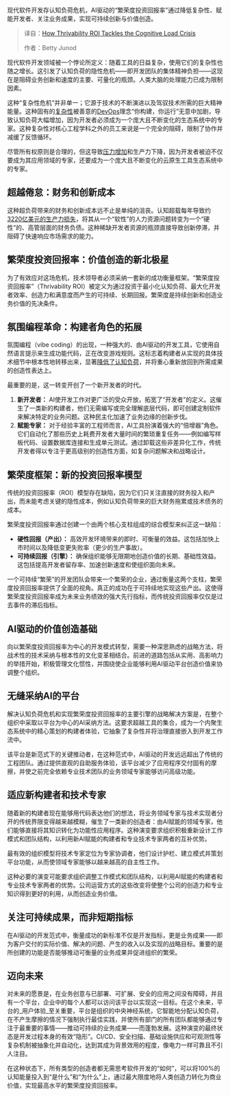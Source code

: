 <!--
title: 蓬勃发展投资回报：终结认知负荷危机的利器
cover: https://cdn.thenewstack.io/media/2025/10/53432a6e-stress1.png
summary: 现代软件开发存认知负荷危机，AI驱动的“繁荣度投资回报率”通过降低复杂性、赋能开发者、关注业务成果，实现可持续创新与价值创造。
-->

现代软件开发存认知负荷危机，AI驱动的“繁荣度投资回报率”通过降低复杂性、赋能开发者、关注业务成果，实现可持续创新与价值创造。

> 译自：[How Thrivability ROI Tackles the Cognitive Load Crisis](https://thenewstack.io/how-thrivability-roi-tackles-the-cognitive-load-crisis/)
> 
> 作者：Betty Junod

现代软件开发领域被一个悖论所定义：随着工具的日益复杂，使用它们的复杂性也随之增长。这引发了认知负荷的隐性危机——即开发团队的集体精神负担——这现在是阻碍业务创新和速度的主要、可量化的瓶颈。人类大脑的处理能力已成为限制因素。

这种“复杂性危机”并非单一；它源于技术的不断演进以及驾驭技术所需的巨大精神能量。这种固有的[复杂性](https://thenewstack.io/is-ai-the-antidote-to-software-development-complexity/)被善意的[DevOps](https://thenewstack.io/introduction-to-devops/)理念“你构建，你运行”无意中加剧，导致认知负荷大幅增加，因为开发者必须成为一个庞大且不断变化的生态系统中的专家。这种复杂性对核心工程学科之外的员工来说是一个完全的阻碍，限制了协作并减缓了反馈循环。

尽管所有权原则是合理的，但这导致[压力增加](https://thenewstack.io/tech-works-how-to-identify-and-address-burnout-on-your-team/)和生产力下降，因为开发者被迫不仅要成为其应用领域的专家，还要成为一个庞大且不断变化的云原生工具生态系统中的专家。

## **超越倦怠：财务和创新成本**

这种超负荷带来的财务和创新成本远不止是单纯的沮丧。认知超载每年导致约[3220亿美元的生产力损失](https://itrevolution.com/articles/team-cognitive-load-the-hidden-crisis-in-modern-tech-organizations/)，将其从一个“软性”的人力资源问题转变为一个“硬性”的、高管层面的财务负债。这种稀缺开发者资源的瓶颈直接导致创新停滞，并阻碍了快速响应市场需求的能力。

## **繁荣度投资回报率：价值创造的新北极星**

为了有效应对这场危机，技术领导者必须采纳一套新的成功衡量框架。“繁荣度投资回报率”（Thrivability ROI）被定义为通过投资于最小化认知负荷、最大化开发者效率、创造力和满意度而产生的可持续、长期回报。繁荣度是持续创新和创造业务价值的先决条件。

## **氛围编程革命：构建者角色的拓展**

氛围编程（vibe coding）的出现，一种强大的、由AI驱动的开发工具，它使用自然语言提示来生成功能代码，正在改变游戏规则。这标志着构建者从实现的具体技术细节中根本性地转移出来，显著[降低了认知负荷](https://thenewstack.io/platform-engineering-reduces-cognitive-load-and-raises-developer-productivity/)，并将重心重新放回到所需成果的创造性表达上。

最重要的是，这一转变开创了一个新开发者的时代。

1.  **新开发者：** AI使开发工作对更广泛的受众开放，拓宽了“开发者”的定义。这催生了一类新的构建者，他们无需编写或完全理解底层代码，即可创建定制软件来解决特定的业务问题。这种民主化加速了业务边缘的创新步伐。
2.  **赋能专家：** 对于经验丰富的工程师而言，AI工具扮演着强大的“倍增器”角色。它们自动化了那些历史上耗费开发者大量时间的繁琐重复任务——例如编写样板代码、设置数据库连接和生成单元测试。通过卸载这些非差异化工作，传统开发者得以专注于更高级别的创造性方面，如复杂问题解决和战略设计。

## **繁荣度框架：新的投资回报率模型**

传统的投资回报率（ROI）模型存在缺陷，因为它们只关注直接的财务投入和产出，而未能考虑关键的隐性成本，例如认知负荷带来的巨大财务拖累或技术债务的成本。

繁荣度投资回报率通过创建一个由两个核心支柱组成的综合模型来纠正这一缺陷：

*   **硬性回报（产出）：** 高效开发环境带来的即时、可衡量的效益。这包括加快上市时间以及降低变更失败率（更少的生产事故）。
*   **可持续回报（引擎）：** 确保组织能够无限期地创造价值的长期、基础性效益。这包括提高开发者留存率、加速创新速度和使组织面向未来。

一个可持续“繁荣”的开发团队会带来一个繁荣的企业，通过衡量这两个支柱，繁荣度投资回报率提供了全面的视角。真正的成功在于可持续地实现这些产出。这使得繁荣度投资回报率成为未来业务绩效的强大先行指标，而传统投资回报率仅仅是过去事件的滞后指标。

## **AI驱动的价值创造基础**

向以繁荣度投资回报率为中心的开发模式转型，需要一种深思熟虑的战略方法，将战术性的技术采纳与根本性的文化变革相结合。前进的道路包括从实用、高影响力的举措开始，积极管理文化惯性，并围绕使企业能够利用AI驱动平台创造价值来协调整个组织。

## **无缝采纳AI的平台**

解决认知负荷危机和实现繁荣度投资回报率的主要引擎的战略解决方案是，在整个组织中采取以平台为中心的AI采纳方法。这要求超越工具的集合，成为一个内聚生态系统中的精心策划的构建者体验，它抽象了复杂性并将治理直接嵌入到开发工作流中。

该平台是新范式下的关键推动者，在这种范式中，AI驱动的开发远远超出了传统的工程团队。通过提供直观的自助服务体验，该平台减少了应用程序交付固有的摩擦，并使之前完全依赖专业技术团队的业务领域专家能够访问高级功能。

## **适应新构建者和技术专家**

随着新的构建者现在能够用代码表达他们的想法，将业务领域专家与技术实现者分开的传统界限变得越来越模糊，催生了一类新的创造者：由AI赋能的领域专家，他们能够直接将其知识转化为功能性应用程序。这种演变要求组织积极重新设计工作模式和团队结构，以利用新AI赋能的构建者和专业技术专家两者的互补优势。

最有效的组织模型将技术专家定位为专家协调者，他们设计护栏、建立模式并策划平台功能，从而使领域专家能够以越来越高的自主性工作。

这种必要的演变可能要求组织调整工作模式和团队结构，以利用AI赋能的构建者和专业技术专家两者的优势。公司运营方式的这些改变将使整个公司的创造力和专业知识得到更好的利用，从而创造业务价值。

## **关注可持续成果，而非短期指标**

在AI驱动的开发范式中，衡量成功的新标准不仅是开发指标，更是业务成果——即为客户交付的实际价值、解决的问题、产生的收入以及实现的战略目标。重要的是所创建的功能是否能够推动可衡量的业务成果并促进组织的繁荣。

## **迈向未来**

对未来的愿景是，在业务创意与已部署、可扩展、安全的应用之间没有障碍，并且有一个平台，企业中的每个人都可以访问该平台以实现这一目标。在这个未来，平台的_用户体验_至关重要，平台是组织的中央神经系统，它智能地分配认知负荷，在不产生摩擦的情况下强制执行最佳实践，并使所有部门的所有团队都能够通过专注于最重要的事情——推动可持续的业务成果——而蓬勃发展。这种演变的最终状态是开发过程本身的有效“隐形”。CI/CD、安全扫描、基础设施供应和可观测性等复杂机制被抽象化并自动化，达到其成为背景效用的程度，像电力一样可靠且不引人注目。

在这种状态下，所有类型的创造者都无需思考软件开发的“如何”，可以将100%的认知能量投入到“是什么”和“为什么”上，通过最大限度地将人类创造力转化为商业价值，实现最高水平的繁荣度投资回报率。